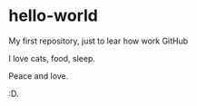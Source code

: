 # hello-world
My first repository, just to lear how work GitHub 

I love cats, food, sleep.

Peace and love. 

:D.

